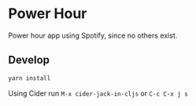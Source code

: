 # Power Hour

Power hour app using Spotify, since no others exist.

## Develop

```sh
yarn install
```

Using Cider run `M-x cider-jack-in-cljs` or `C-c C-x j s`
